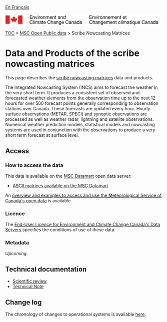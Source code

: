 [En Français](readme_nowcasting_fr.md)

![ECCC logo](../../img_eccc-logo.png)

[TOC](../../readme_en.md) > [MSC Open Public data](../readme_en.md) > Scribe Nowcasting Matrices

# Data and Products of the scribe nowcasting matrices

This page describes the [scribe nowcasting matrices](readme_nowcasting-datamart_en.md) data and products.

The Integrated Nowcasting System (INCS) aims to forecast the weather in the very short term. It produces a consistent set of observed and forecasted weather elements from the observation time up to the next 12 hours for over 500 forecast points generally corresponding to observation stations over Canada. These forecasts are updated every hour. Hourly surface observations (METAR, SPECI) and synoptic observations are processed as well as weather radar, lightning and satellite observations. Numerical weather prediction models, statistical models and nowcasting systems are used in conjunction with the observations to produce a very short term forecast at surface level.

## Access

### How to access the data

This data is available on the [MSC Datamart](../../msc-datamart/readme_en.md) open data server:

* [ASCII matrices available on the MSC Datamart](readme_nowcasting-datamart_en.md) 

An [overview and examples to access and use the Meteorological Service of Canada's open data](../../usage-overview/readme_en.md) is available.

### Licence

The [End-User Licence for Environment and Climate Change Canada's Data Servers](../../licence/readme_en.md) specifies the conditions of use of these data.

### Metadata

_Upcoming._

## Technical documentation

* [Scientific review](https://collaboration.cmc.ec.gc.ca/cmc/cmoi/product_guide/docs/lib/e_scribe3.pdf)
* [Technical Note](http://collaboration.cmc.ec.gc.ca/cmc/CMOI/product_guide/docs/lib/technote_incs_20140502_e.pdf)

## Change log

The chronology of changes to operational systems is available [here](https://collaboration.cmc.ec.gc.ca/cmc/cmoi/product_guide/docs/changes_e.html).







